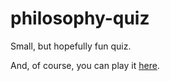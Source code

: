 # philosophy-quiz
Small, but hopefully fun quiz.

And, of course, you can play it [here](https://irfankurtagic.github.io/philosophy-quiz).
